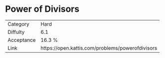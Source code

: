 # Power of Divisors

<table>
    <tr>
        <td>Category</td>
        <td>Hard</td>
    </tr>
    <tr>
        <td>Diffulty</td>
        <td>6.1</td>
    </tr>
    <tr>
        <td>Acceptance</td>
        <td>16.3 %</td>
    </tr>
    <tr>
        <td>Link</td>
        <td>https://open.kattis.com/problems/powerofdivisors</td>
    </tr>
</table>